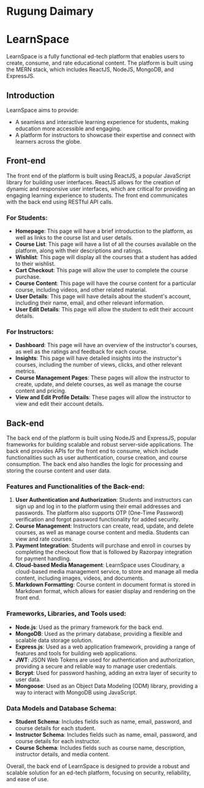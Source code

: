 # Rugung Daimary
# LearnSpace

LearnSpace is a fully functional ed-tech platform that enables users to create, consume, and rate educational content. The platform is built using the MERN stack, which includes ReactJS, NodeJS, MongoDB, and ExpressJS.

## Introduction

LearnSpace aims to provide:
- A seamless and interactive learning experience for students, making education more accessible and engaging.
- A platform for instructors to showcase their expertise and connect with learners across the globe.

## Front-end

The front end of the platform is built using ReactJS, a popular JavaScript library for building user interfaces. ReactJS allows for the creation of dynamic and responsive user interfaces, which are critical for providing an engaging learning experience to students. The front end communicates with the back end using RESTful API calls.

### For Students:

- **Homepage**: This page will have a brief introduction to the platform, as well as links to the course list and user details.
- **Course List**: This page will have a list of all the courses available on the platform, along with their descriptions and ratings.
- **Wishlist**: This page will display all the courses that a student has added to their wishlist.
- **Cart Checkout**: This page will allow the user to complete the course purchase.
- **Course Content**: This page will have the course content for a particular course, including videos, and other related material.
- **User Details**: This page will have details about the student's account, including their name, email, and other relevant information.
- **User Edit Details**: This page will allow the student to edit their account details.

### For Instructors:

- **Dashboard**: This page will have an overview of the instructor's courses, as well as the ratings and feedback for each course.
- **Insights**: This page will have detailed insights into the instructor's courses, including the number of views, clicks, and other relevant metrics.
- **Course Management Pages**: These pages will allow the instructor to create, update, and delete courses, as well as manage the course content and pricing.
- **View and Edit Profile Details**: These pages will allow the instructor to view and edit their account details.

## Back-end

The back end of the platform is built using NodeJS and ExpressJS, popular frameworks for building scalable and robust server-side applications. The back end provides APIs for the front end to consume, which include functionalities such as user authentication, course creation, and course consumption. The back end also handles the logic for processing and storing the course content and user data.

### Features and Functionalities of the Back-end:

1. **User Authentication and Authorization**: Students and instructors can sign up and log in to the platform using their email addresses and passwords. The platform also supports OTP (One-Time Password) verification and forgot password functionality for added security.
2. **Course Management**: Instructors can create, read, update, and delete courses, as well as manage course content and media. Students can view and rate courses.
3. **Payment Integration**: Students will purchase and enroll in courses by completing the checkout flow that is followed by Razorpay integration for payment handling.
4. **Cloud-based Media Management**: LearnSpace uses Cloudinary, a cloud-based media management service, to store and manage all media content, including images, videos, and documents.
5. **Markdown Formatting**: Course content in document format is stored in Markdown format, which allows for easier display and rendering on the front end.

### Frameworks, Libraries, and Tools used:

- **Node.js**: Used as the primary framework for the back end.
- **MongoDB**: Used as the primary database, providing a flexible and scalable data storage solution.
- **Express.js**: Used as a web application framework, providing a range of features and tools for building web applications.
- **JWT**: JSON Web Tokens are used for authentication and authorization, providing a secure and reliable way to manage user credentials.
- **Bcrypt**: Used for password hashing, adding an extra layer of security to user data.
- **Mongoose**: Used as an Object Data Modeling (ODM) library, providing a way to interact with MongoDB using JavaScript.

### Data Models and Database Schema:

- **Student Schema**: Includes fields such as name, email, password, and course details for each student.
- **Instructor Schema**: Includes fields such as name, email, password, and course details for each instructor.
- **Course Schema**: Includes fields such as course name, description, instructor details, and media content.

Overall, the back end of LearnSpace is designed to provide a robust and scalable solution for an ed-tech platform, focusing on security, reliability, and ease of use.
